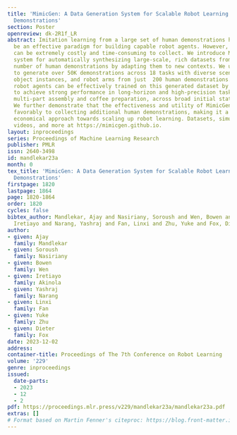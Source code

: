 ```yaml
---
title: 'MimicGen: A Data Generation System for Scalable Robot Learning using Human
  Demonstrations'
section: Poster
openreview: dk-2R1f_LR
abstract: Imitation learning from a large set of human demonstrations has proved to
  be an effective paradigm for building capable robot agents. However, the demonstrations
  can be extremely costly and time-consuming to collect. We introduce MimicGen, a
  system for automatically synthesizing large-scale, rich datasets from only a small
  number of human demonstrations by adapting them to new contexts. We use MimicGen
  to generate over 50K demonstrations across 18 tasks with diverse scene configurations,
  object instances, and robot arms from just  200 human demonstrations. We show that
  robot agents can be effectively trained on this generated dataset by imitation learning
  to achieve strong performance in long-horizon and high-precision tasks, such as
  multi-part assembly and coffee preparation, across broad initial state distributions.
  We further demonstrate that the effectiveness and utility of MimicGen data compare
  favorably to collecting additional human demonstrations, making it a powerful and
  economical approach towards scaling up robot learning. Datasets, simulation environments,
  videos, and more at https://mimicgen.github.io.
layout: inproceedings
series: Proceedings of Machine Learning Research
publisher: PMLR
issn: 2640-3498
id: mandlekar23a
month: 0
tex_title: 'MimicGen: A Data Generation System for Scalable Robot Learning using Human
  Demonstrations'
firstpage: 1820
lastpage: 1864
page: 1820-1864
order: 1820
cycles: false
bibtex_author: Mandlekar, Ajay and Nasiriany, Soroush and Wen, Bowen and Akinola,
  Iretiayo and Narang, Yashraj and Fan, Linxi and Zhu, Yuke and Fox, Dieter
author:
- given: Ajay
  family: Mandlekar
- given: Soroush
  family: Nasiriany
- given: Bowen
  family: Wen
- given: Iretiayo
  family: Akinola
- given: Yashraj
  family: Narang
- given: Linxi
  family: Fan
- given: Yuke
  family: Zhu
- given: Dieter
  family: Fox
date: 2023-12-02
address:
container-title: Proceedings of The 7th Conference on Robot Learning
volume: '229'
genre: inproceedings
issued:
  date-parts:
  - 2023
  - 12
  - 2
pdf: https://proceedings.mlr.press/v229/mandlekar23a/mandlekar23a.pdf
extras: []
# Format based on Martin Fenner's citeproc: https://blog.front-matter.io/posts/citeproc-yaml-for-bibliographies/
---
```

